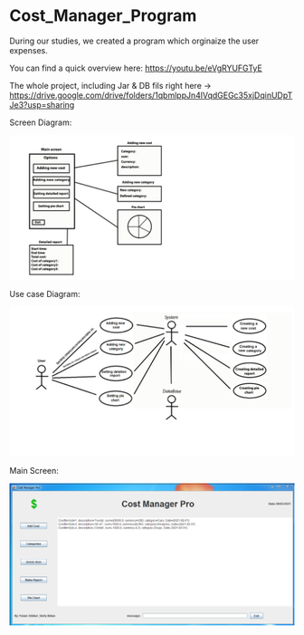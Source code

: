 # Cost_Manager_Program
During our studies, we created a program which orginaize the user expenses.

You can find a quick overview here: https://youtu.be/eVgRYUFGTyE

The whole project, including Jar & DB fils right here -> https://drive.google.com/drive/folders/1qbmlppJn4lVqdGEGc35xjDqinUDpTJe3?usp=sharing



Screen Diagram:

![alt text](https://github.com/YotamShtibel/Cost_Manager_Program/blob/main/project%20pic/Screen%20Diagram.jpg)



Use case Diagram:

![alt text](https://github.com/YotamShtibel/Cost_Manager_Program/blob/main/project%20pic/USE%20case%20Diagram.jpg)


Main Screen:

![alt text](https://github.com/YotamShtibel/Cost_Manager_Program/blob/main/project%20pic/Screenshot_1.png)
